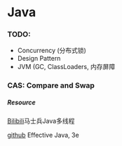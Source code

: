 # Java

### TODO:
<ul>
    <li>Concurrency (分布式锁)</li>
    <li>Design Pattern</li>
    <li>JVM (GC, ClassLoaders, 内存屏障</li>
</ul>

### CAS: Compare and Swap

##### Resource
[Bilibili](https://www.bilibili.com/video/BV1xK4y1C7aT?p=2)马士兵Java多线程

[github](https://github.com/An7One/ExamplesEffectiveJava3e) Effective Java, 3e